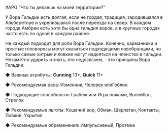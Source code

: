 #APG
"Что ты делаешь на моей территории?" 

У Вора Гильдии есть долгая, если не гордая, традиция, зародившаяся в Альбереторе и укрепившаяся после переезда на север. В каждом городе Амбрии есть хотя бы одна гильдия воров, а в крупных городах часто есть по одной в каждом районе.  

Не каждый подходит для роли Вора Гильдии. Конечно, карманники и простые головорезы могут оказаться подходящими новобранцами, но только самые хитрые и ловкие могут надеяться на членство в гильдии. Незаметно ударить и знать, кто недосягаем, - это принципы Вора Гильдии. 

◆ Важные атрибуты: **Cunning** 13+, **Quick** 11+ 

◆ Рекомендуемая раса: Изменник, Человек илиГоблин 

◆ Подходящие способности: Грабеж или Игра ножами, Волейбол, Стрелок 

◆ Рекомендуемые льготы: Кошачий вор, Обман, Шарлатан, Контакты, Ловкий, Укрытия 

◆ Рекомендуемые обременения: Импульсивный, Протеже 